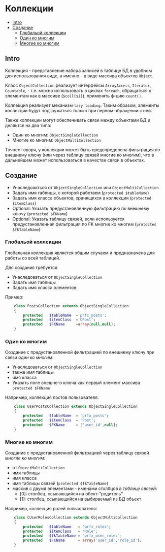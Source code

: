 Коллекции
=========

- [Intro](#Intro)
- [Создание](#Создание)
  - [Глобальой коллекции](#Глобальой-коллекции)
  - [Один ко многим](#Один-ко-многим)
  - [Многие ко многим](#Многие-ко-многим)


Intro
-----

Коллекция - представление набора записей в таблице БД в удобном для использования виде,
а именно - в виде массива объектов `Object`.

Класс `ObjectCollection` реализует интерфейсы `ArrayAccess`, `Iterator`, `Countable`, -
т.е. можно использовать в циклах `foreach`, обращаться к элементам как в массиве (`$coll[$i]`),
применять ф-цию `count()`.

Коллекция реализует механизм `lazy loading`. Таким образом, элементы коллекции будут подгружаться только при
первом обращении к ней.

Также коллекции могут обеспечивать связи между объектами БД и деляьтся на два типа:
- Один ко многим: `ObjectSingleCollection`
- Многие ко многим: `ObjectMultiCollection`

Точнее говоря, у коллекции может быть предопределена фильтрация по внешнему ключу
(или через таблицу связей многие ко многим),
что в дальнейшем может использоваться в качестве связи в объектах.



Создание
--------

- Унаследоваться от `ObjectSingleCollection` или `ObjectMultiCollection`
- Задать имя таблицы, с которой работаем (`protected $tableName`)
- Задать имя класса объектов, хранящихся в коллекции (`protected $itemClass`)
- Optional: Указать предустановленную фильтрацию по внешнему ключу (`protected $FKName`)
- Optional: Указать таблицу связей, если используется предустановленная фильтрация по FK многие ко многим (`protected $fkTableName`)


### Глобальой коллекции

Глобальная коллекция является общим случаем и предназначена для работы со всей таблицей.

Для создания требуется:
- Унаследоваться от `ObjectSingleCollection`
- Задать имя таблицы
- Задать имя класса элементов

Пример:
```php
	class PostsCollection extends ObjectSingleCollection
	{
		protected	$tableName	='prfx_posts';
		protected	$itemClass	='CPost';
		protected	$FKName		=array(null,null);
	}
```

### Один ко многим

Создание с предустановленной фильтрацией по внешнему ключу при связи *один ко многим*:
- Унаследоваться от `ObjectSingleCollection`
- также имя таблицы
- имя класса
- Указать поле внешнего ключа как первый элемент массива `protected $FKName`


Например, коллекция постов пользователя:
```php
	class UserPostsCollection extends ObjectSingleCollection
	{
		protected	$tableName	= 'prfx_posts';
		protected	$itemClass	= 'Post';
		protected	$FKName		= ['user_id',null];
	}
```

### Многие ко многим

Создание с предустановленной фильтрацией через таблицу связей *многие ко многим*:
- от `ObjectMultiCollection`
- имя таблицы
- имя класса
- имя таблицы связей (`protected $fkTableName`)
- массив с двумя элементами - именами столбцов *в таблице связей*:
  - [0]: столбец, ссылающийся на обект-"родитель"
  - [1]: столбец, ссылающийся на выбираемый из БД объект

Например, коллекция ролей пользователя:
```php
	class CUserRolesCollection extends ObjectMultiCollection
	{
		protected	$tableName   = 'prfx_roles';
		protected	$itemClass   = 'Role';
		protected	$fkTableName = 'prfx_user_roles';
		protected	$FKName      = array('user_id','role_id');
	}
```
